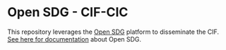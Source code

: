 # Open SDG - CIF-CIC

This repository leverages the [Open SDG](https://github.com/open-sdg/open-sdg) platform to disseminate the CIF. [See here for documentation](https://open-sdg.readthedocs.io) about Open SDG.






